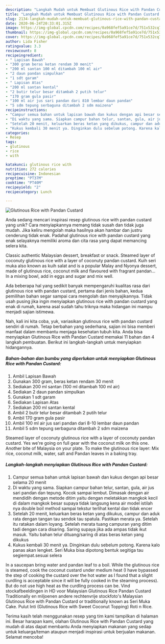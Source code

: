 ```yaml
---
description: "Langkah Mudah untuk Membuat Glutinous Rice with Pandan Custard Anti Gagal"
title: "Langkah Mudah untuk Membuat Glutinous Rice with Pandan Custard Anti Gagal"
slug: 2134-langkah-mudah-untuk-membuat-glutinous-rice-with-pandan-custard-anti-gagal
date: 2020-06-24T20:33:01.315Z
image: https://img-global.cpcdn.com/recipes/0a968fef5a91ce7d/751x532cq70/glutinous-rice-with-pandan-custard-foto-resep-utama.jpg
thumbnail: https://img-global.cpcdn.com/recipes/0a968fef5a91ce7d/751x532cq70/glutinous-rice-with-pandan-custard-foto-resep-utama.jpg
cover: https://img-global.cpcdn.com/recipes/0a968fef5a91ce7d/751x532cq70/glutinous-rice-with-pandan-custard-foto-resep-utama.jpg
author: Lida Fisher
ratingvalue: 3.3
reviewcount: 8
recipeingredient:
- " Lapisan Bawah"
- "300 gram beras ketan rendam 30 menit"
- "200 ml santan 100 ml ditambah 100 ml air"
- "2 daun pandan simpulkan"
- "1 sdt garam"
- " Lapisan Atas"
- "200 ml santan kental"
- "2 butir telur besar ditambah 2 putih telur"
- "170 gram gula pasir"
- "100 ml air jus sari pandan dari 810 lembar daun pandan"
- "5 sdm tepung serbaguna ditambah 2 sdm maizena"
recipeinstructions:
- "Campur semua bahan untuk lapisan bawah dan kukus dengan api besar selama 20 menit"
- "Di waktu yang sama. Siapkan campur bahan telur, santan, gula, air jus sari pandan dan tepung. Kocok sampai lembut. Dimasak dengan air mendidih dengan metode ditim yaitu dengan meletakkan mangkok kecil di dalam mangkok besar supaya tidak langsung kena air model istilah nya double boil method sampai tekstur terlihat kental dan tidak encer"
- "Setelah 20 menit, keluarkan beras ketan yang dikukus, campur dan aduk rata dengan tangan tau sendok tau spatula. Pastikan merata ya. Setelah itu ratakan dalam loyang. Setelah merata tuang campuran yang ditim tadi dengan cara disaring. Saring supaya jika ada ampas tidak ikut masuk. Yaitu bahan telur dituang/saring di atas beras ketan yang dikukus"
- "Kukus kembali 30 menit ya. Dinginkan dulu sebelum potong. Karena kalo panas akan lengket. Seri Muka bisa dipotong bentuk segitiga tau segiempat.sesuai selera"
categories:
- Resep
tags:
- glutinous
- rice
- with

katakunci: glutinous rice with 
nutrition: 272 calories
recipecuisine: Indonesian
preptime: "PT37M"
cooktime: "PT40M"
recipeyield: "2"
recipecategory: Lunch

---
```



![Glutinous Rice with Pandan Custard](https://img-global.cpcdn.com/recipes/0a968fef5a91ce7d/751x532cq70/glutinous-rice-with-pandan-custard-foto-resep-utama.jpg)

Anda sedang mencari inspirasi resep glutinous rice with pandan custard yang unik? Cara menyiapkannya memang tidak susah dan tidak juga mudah. Jika keliru mengolah maka hasilnya akan hambar dan justru cenderung tidak enak. Padahal glutinous rice with pandan custard yang enak selayaknya memiliki aroma dan cita rasa yang dapat memancing selera kita.

Classic authentic Malaysian dessert, breakfast or snack. Steamed layer of coconuty glutinous rice with a layer of coconuty pandan custard. Kuih seri muka also known as kuih salat and is a popular Malay and Nyonya dessert, made of glutinous rice, coconut milk and flavoured with fragrant pandan… In a mixing bowl, add in eggs and sugar and mix well.

Ada beberapa hal yang sedikit banyak mempengaruhi kualitas rasa dari glutinous rice with pandan custard, pertama dari jenis bahan, kedua pemilihan bahan segar sampai cara mengolah dan menyajikannya. Tidak usah pusing jika ingin menyiapkan glutinous rice with pandan custard yang enak di rumah, karena asal sudah tahu triknya maka hidangan ini mampu menjadi sajian istimewa.


Nah, kali ini kita coba, yuk, variasikan glutinous rice with pandan custard sendiri di rumah. Tetap berbahan yang sederhana, sajian ini bisa memberi manfaat dalam membantu menjaga kesehatan tubuh kita. Anda bisa menyiapkan Glutinous Rice with Pandan Custard memakai 11 bahan dan 4 langkah pembuatan. Berikut ini langkah-langkah untuk menyiapkan hidangannya.

<!--inarticleads1-->

##### Bahan-bahan dan bumbu yang diperlukan untuk menyiapkan Glutinous Rice with Pandan Custard:

1. Ambil  Lapisan Bawah
1. Gunakan 300 gram, beras ketan rendam 30 menit
1. Sediakan 200 ml santan (100 ml ditambah 100 ml air)
1. Sediakan 2 daun pandan simpulkan
1. Gunakan 1 sdt garam
1. Sediakan  Lapisan Atas
1. Sediakan 200 ml santan kental
1. Ambil 2 butir telur besar ditambah 2 putih telur
1. Ambil 170 gram gula pasir
1. Ambil 100 ml air jus sari pandan dari 8-10 lembar daun pandan
1. Ambil 5 sdm tepung serbaguna ditambah 2 sdm maizena


Steamed layer of coconuty glutinous rice with a layer of coconuty pandan custard. Yes we&#39;re going on full gear with the coconut milk on this one. Another bite of Malaysia on your plate. To make the glutinous rice layer: Mix rice, coconut milk, water, salt and Pandan leaves in a baking tray. 

<!--inarticleads2-->

##### Langkah-langkah menyiapkan Glutinous Rice with Pandan Custard:

1. Campur semua bahan untuk lapisan bawah dan kukus dengan api besar selama 20 menit
1. Di waktu yang sama. Siapkan campur bahan telur, santan, gula, air jus sari pandan dan tepung. Kocok sampai lembut. Dimasak dengan air mendidih dengan metode ditim yaitu dengan meletakkan mangkok kecil di dalam mangkok besar supaya tidak langsung kena air model istilah nya double boil method sampai tekstur terlihat kental dan tidak encer
1. Setelah 20 menit, keluarkan beras ketan yang dikukus, campur dan aduk rata dengan tangan tau sendok tau spatula. Pastikan merata ya. Setelah itu ratakan dalam loyang. Setelah merata tuang campuran yang ditim tadi dengan cara disaring. Saring supaya jika ada ampas tidak ikut masuk. Yaitu bahan telur dituang/saring di atas beras ketan yang dikukus
1. Kukus kembali 30 menit ya. Dinginkan dulu sebelum potong. Karena kalo panas akan lengket. Seri Muka bisa dipotong bentuk segitiga tau segiempat.sesuai selera


In a saucepan bring water and pandan leaf to a boil. While the glutinous rice is steamed, cook the coconut custard under medium heat (I have bypassed the step of cooking the custard over the hot water as I found that a slight curdling is acceptable since it will be fully cooked in the steaming process). But do not use high heat as the curdling process can be. Vind stockafbeeldingen in HD voor Malaysian Glutinous Rice Pandan Custard Traditionally en miljoenen andere rechtenvrije stockfoto&#39;s Malaysian Glutinous Rice with Pandan Custard or traditionally known as Seri Muka Cake. Pulut Inti (Glutinous Rice with Sweet Coconut Topping) Roti n Rice. 

Terima kasih telah menggunakan resep yang tim kami tampilkan di halaman ini. Besar harapan kami, olahan Glutinous Rice with Pandan Custard yang mudah di atas dapat membantu Anda menyiapkan makanan yang sedap untuk keluarga/teman ataupun menjadi inspirasi untuk berjualan makanan. Selamat mencoba!
